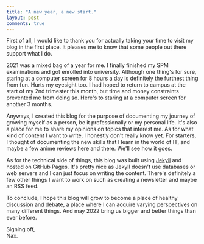 ```yaml
---
title: "A new year, a new start."
layout: post
comments: true
---
```


First of all, I would like to thank you for actually taking your time to visit my blog in the first place. It pleases me to know that some people out there support what I do.

2021 was a mixed bag of a year for me. I finally finished my SPM examinations and got enrolled into university. Although one thing's for sure, staring at a computer screen for 8 hours a day is definitely the furthest thing from fun. Hurts my eyesight too. I had hoped to return to campus at the start of my 2nd trimester this month, but time and money constraints prevented me from doing so. Here's to staring at a computer screen for another 3 months.

Anyways, I created this blog for the purpose of documenting my journey of growing myself as a person, be it professionally or my personal life. It's also a place for me to share my opinions on topics that interest me. As for what kind of content I want to write, I honestly don't really know yet. For starters, I thought of documenting the new skills that I learn in the world of IT, and maybe a few anime reviews here and there. We'll see how it goes.

As for the technical side of things, this blog was built using [Jekyll](https://jekyllrb.com/ "Jekyll") and hosted on GitHub Pages. It's pretty nice as Jekyll doesn't use databases or web servers and I can just focus on writing the content. There's definitely a few other things I want to work on such as creating a newsletter and maybe an RSS feed.

To conclude, I hope this blog will grow to become a place of healthy discussion and debate, a place where I can acquire varying perspectives on many different things. And may 2022 bring us bigger and better things than ever before.

Signing off,<br>
Nax.
